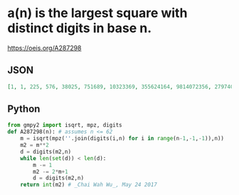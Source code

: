 # a\(n\) is the largest square with distinct digits in base n\.
https://oeis.org/A287298
## JSON
```JSON
[1, 1, 225, 576, 38025, 751689, 10323369, 355624164, 9814072356, 279740499025, 8706730814089, 23132511879129, 11027486960232964, 435408094460869201, 18362780530794065025, 48470866291337805316, 39207739576969100808801, 1972312183619434816475625, 104566626183621314286288961]
```
## Python
```Python
from gmpy2 import isqrt, mpz, digits
def A287298(n): # assumes n <= 62
    m = isqrt(mpz(''.join(digits(i,n) for i in range(n-1,-1,-1)),n))
    m2 = m**2
    d = digits(m2,n)
    while len(set(d)) < len(d):
        m -= 1
        m2 -= 2*m+1
        d = digits(m2,n)
    return int(m2) # _Chai Wah Wu_, May 24 2017
```
